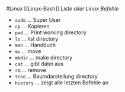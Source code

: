 #Linux 
[[Linux-Bash]]
_Liste aller Linux Befehle_
- ```sudo``` … Super User
- ```cp``` … Kopieren
- ```pwd``` … Print working directory
- ```ls``` … list directory
- ```man``` … Handbuch
- ```mv``` … move
- ```mkdir``` … make directory
- ```cat``` … gibt datei aus
- ```rm``` … remove
- ```tree``` … Baumdarstellung directory
- `history` … zeigt alle letzten Befehle an